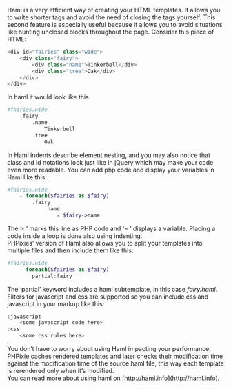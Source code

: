 Haml is a very efficient way of creating your HTML templates. It allows you to write shorter tags and avoid the need of closing the tags yourself. This second feature is especially useful because it allows you to avoid situations like hunting unclosed blocks throughout the page. Consider this piece of HTML:

```php
<div id="fairies" class="wide">
	<div class="fairy">
		<div class="name">Tinkerbell</div>
		<div class="tree">Oak</div>
	</div>
</div>
```

In haml it would look like this

```php
#fairies.wide
	.fairy
		.name
			Tinkerbell
		.tree
			Oak
```

In Haml indents describe element nesting, and you may also notice that class and id notations look just like in jQuery which may make your code even more readable. You can add php code and display your variables in Haml like this:

```php
#fairies.wide
	- foreach($fairies as $fairy)
		.fairy
			.name
				= $fairy->name
```

The ‘- ‘ marks this line as PHP code and ‘= ‘ displays a variable. Placing a code inside a loop is done also using indenting.  
PHPixies’ version of Haml also allows you to split your templates into multiple files and then include them like this:

```php
#fairies.wide
	- foreach($fairies as $fairy)
		partial:fairy
```

The ‘partial’ keyword includes a haml subtemplate, in this case _fairy.haml_.  
Filters for javascript and css are supported so you can include css and javascript in your markup like this:

```php
:javascript
	<some javascript code here>
:css
	<some css rules here>
```

You don’t have to worry about using Haml impacting your performance. PHPixie caches rendered templates and later checks their modification time against the modification time of the source haml file, this way each template is rerendered only when it’s modified.  
You can read more about using haml on [http://haml.info](http://haml.info).

